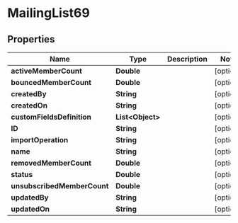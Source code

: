 
# MailingList69

## Properties
Name | Type | Description | Notes
------------ | ------------- | ------------- | -------------
**activeMemberCount** | **Double** |  |  [optional]
**bouncedMemberCount** | **Double** |  |  [optional]
**createdBy** | **String** |  |  [optional]
**createdOn** | **String** |  |  [optional]
**customFieldsDefinition** | **List&lt;Object&gt;** |  |  [optional]
**ID** | **String** |  |  [optional]
**importOperation** | **String** |  |  [optional]
**name** | **String** |  |  [optional]
**removedMemberCount** | **Double** |  |  [optional]
**status** | **Double** |  |  [optional]
**unsubscribedMemberCount** | **Double** |  |  [optional]
**updatedBy** | **String** |  |  [optional]
**updatedOn** | **String** |  |  [optional]



